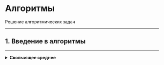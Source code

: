 # Aлгоритмы

Решение алгоритмических задач

---

## 1. Введение в алгоритмы

---
<details>
<summary>
<b>Скользящее среднее</b>
</summary>

<a href="sprint_11/1.py">Code</a>

Вам дана статистика по числу запросов в секунду к вашему любимому рекомендательному сервису. Измерения велись n секунд. В секунду i поступает qi запросов. Примените метод скользящего среднего с длиной окна k к этим данным и выведите результат.

### Формат ввода
В первой строке передаётся натуральное число n, количество секунд, в течение которых велись измерения. 1 ≤ n ≤ 10^5.
Во второй строке через пробел записаны n целых неотрицательных чисел qi, каждое лежит в диапазоне от 0 до 10^3.
В третьей строке записано натуральное число k (1 ≤ k ≤ n) —– окно сглаживания.

### Формат вывода
Выведите через пробел результат применения метода скользящего среднего к серии измерений. Должно быть выведено n - k + 1 элементов, каждый элемент -— вещественное (дробное) число.

<table>
    <tbody>
      <tr>
        <td><b>Ввод</b></td>
        <td><b>Вывод</b></td>
      </tr>
      <tr>
        <td>
            7<br/>
            1 2 3 4 5 6 7<br/>
            4<br/>
        </td>
        <td>
            2.5 3.5 4.5 5.5
        </td>
      </tr>
    </tbody>
</table>
</details>